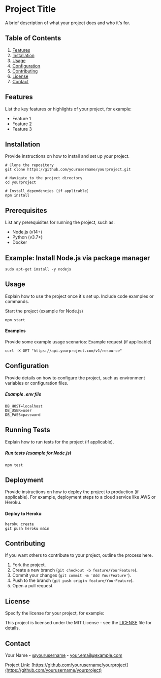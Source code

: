 # Project Title

A brief description of what your project does and who it's for.

## Table of Contents
1. [Features](#features)
2. [Installation](#installation)
3. [Usage](#usage)
4. [Configuration](#configuration)
5. [Contributing](#contributing)
6. [License](#license)
7. [Contact](#contact)

## Features

List the key features or highlights of your project, for example:
- Feature 1
- Feature 2
- Feature 3

## Installation

Provide instructions on how to install and set up your project.

```
# Clone the repository
git clone https://github.com/yourusername/yourproject.git

# Navigate to the project directory
cd yourproject

# Install dependencies (if applicable)
npm install
```

## Prerequisites

List any prerequisites for running the project, such as:

-   Node.js (v14+)
-   Python (v3.7+)
-   Docker
## Example: Install Node.js via package manager
```
sudo apt-get install -y nodejs
```
## Usage

Explain how to use the project once it's set up. Include code examples or commands.

Start the project (example for Node.js)
```
npm start
```
#### Examples

Provide some example usage scenarios:
Example request (if applicable)
```
curl -X GET "https://api.yourproject.com/v1/resource"
```
## Configuration

Provide details on how to configure the project, such as environment variables or configuration files.
##### Example .env file
```
DB_HOST=localhost
DB_USER=user
DB_PASS=password
```

## Running Tests

Explain how to run tests for the project (if applicable).
##### Run tests (example for Node.js)
```
npm test
```
## Deployment

Provide instructions on how to deploy the project to production (if applicable). For example, deployment steps to a cloud service like AWS or Heroku.
#### Deploy to Heroku
```
heroku create
git push heroku main
```
## Contributing

If you want others to contribute to your project, outline the process here.

1.  Fork the project.
2.  Create a new branch (`git checkout -b feature/YourFeature`).
3.  Commit your changes (`git commit -m 'Add YourFeature'`).
4.  Push to the branch (`git push origin feature/YourFeature`).
5.  Open a pull request.

## License

Specify the license for your project, for example:

This project is licensed under the MIT License - see the [LICENSE](http://127.0.0.1) file for details.

## Contact

Your Name - [@yourusername](https://twitter.com/yourusername) - your.email@example.com

Project Link: [https://github.com/yourusername/yourproject](https://github.com/yourusername/yourproject)